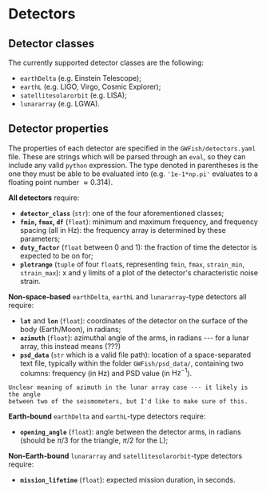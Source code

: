 # Detectors

## Detector classes

The currently supported detector classes are the following:

- `earthDelta` (e.g. Einstein Telescope);
- `earthL` (e.g. LIGO, Virgo, Cosmic Explorer);
- `satellitesolarorbit` (e.g. LISA);
- `lunararray` (e.g. LGWA).

## Detector properties

The properties of each detector are specified in the `GWFish/detectors.yaml` file.
These are strings which will be parsed through an `eval`, so they can include any 
valid `python` expression. The type denoted in parentheses is the one they must be able
to be evaluated into (e.g. `'1e-1*np.pi'` evaluates to a floating point number $\approx 0.314$).

__All detectors__ require:

- __`detector_class`__ (`str`): one of the four aforementioned classes;
- __`fmin`, `fmax`, `df`__ (`float`): minimum and maximum frequency, and frequency spacing 
    (all in Hz): 
    the frequency array is determined by these parameters;
- __`duty_factor`__ (`float` between 0 and 1): the fraction of time the detector is expected to be on for;
- __`plotrange`__ (`tuple` of four `float`s, representing `fmin`, `fmax`, `strain_min`, `strain_max`): 
    x and y limits of a plot of the detector's characteristic noise strain.

__Non-space-based__ `earthDelta`, `earthL` and `lunararray`-type detectors all require:

- __`lat`__ and __`lon`__ (`float`): coordinates of the detector on the surface of the body (Earth/Moon), in radians;
- __`azimuth`__ (`float`): azimuthal angle of the arms, in radians --- for a lunar array, this instead means (???)
- __`psd_data`__ (`str` which is a valid file path): location of a space-separated text file, typically within 
    the folder `GWFish/psd_data/`, containing two columns: frequency (in Hz) and PSD value (in $\text{Hz}^{-1}$).

```{todo}
Unclear meaning of azimuth in the lunar array case --- it likely is the angle
between two of the seismometers, but I'd like to make sure of this.
```

__Earth-bound__ `earthDelta` and `earthL`-type detectors require:

- __`opening_angle`__ (`float`): angle between the detector arms, in radians 
    (should be $\pi/3$ for the triangle, $\pi/2$ for the L);

__Non-Earth-bound__ `lunararray` and `satellitesolarorbit`-type detectors require:

- __`mission_lifetime`__ (`float`): expected mission duration, in seconds.
